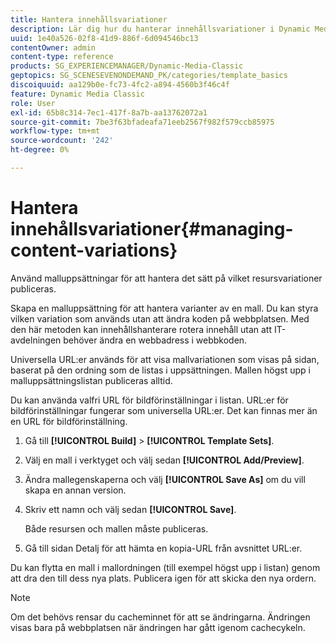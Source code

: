 ```yaml
---
title: Hantera innehållsvariationer
description: Lär dig hur du hanterar innehållsvariationer i Dynamic Media Classic.
uuid: 1e40a526-02f8-41d9-886f-6d094546bc13
contentOwner: admin
content-type: reference
products: SG_EXPERIENCEMANAGER/Dynamic-Media-Classic
geptopics: SG_SCENESEVENONDEMAND_PK/categories/template_basics
discoiquuid: aa129b0e-fc73-4fc2-a894-4560b3f46c4f
feature: Dynamic Media Classic
role: User
exl-id: 65b8c314-7ec1-417f-8a7b-aa13762072a1
source-git-commit: 7be3f63bfadeafa71eeb2567f982f579ccb85975
workflow-type: tm+mt
source-wordcount: '242'
ht-degree: 0%

---
```


# Hantera innehållsvariationer{#managing-content-variations}

Använd malluppsättningar för att hantera det sätt på vilket resursvariationer publiceras.

Skapa en malluppsättning för att hantera varianter av en mall. Du kan styra vilken variation som används utan att ändra koden på webbplatsen. Med den här metoden kan innehållshanterare rotera innehåll utan att IT-avdelningen behöver ändra en webbadress i webbkoden.

Universella URL:er används för att visa mallvariationen som visas på sidan, baserat på den ordning som de listas i uppsättningen. Mallen högst upp i malluppsättningslistan publiceras alltid.

Du kan använda valfri URL för bildförinställningar i listan. URL:er för bildförinställningar fungerar som universella URL:er. Det kan finnas mer än en URL för bildförinställning.

1. Gå till **[!UICONTROL Build]** > **[!UICONTROL Template Sets]**.
1. Välj en mall i verktyget och välj sedan **[!UICONTROL Add/Preview]**.
1. Ändra mallegenskaperna och välj **[!UICONTROL Save As]** om du vill skapa en annan version.
1. Skriv ett namn och välj sedan **[!UICONTROL Save]**.

   Både resursen och mallen måste publiceras.

1. Gå till sidan Detalj för att hämta en kopia-URL från avsnittet URL:er.

Du kan flytta en mall i mallordningen (till exempel högst upp i listan) genom att dra den till dess nya plats. Publicera igen för att skicka den nya ordern.

>[!NOTE]
>
>Om det behövs rensar du cacheminnet för att se ändringarna. Ändringen visas bara på webbplatsen när ändringen har gått igenom cachecykeln.
